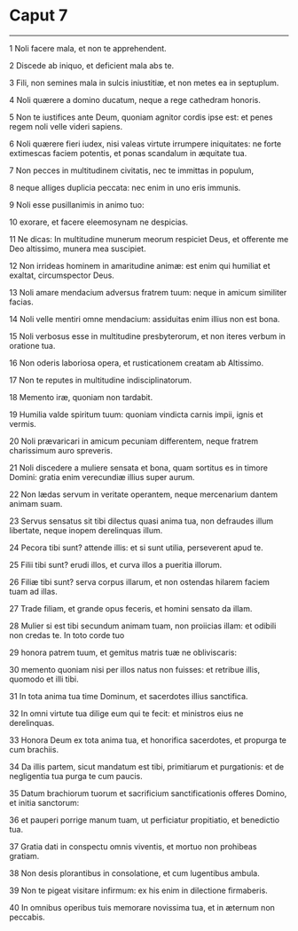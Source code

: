 # Caput 7

***

1 Noli facere mala, et non te apprehendent.

2 Discede ab iniquo, et deficient mala abs te.

3 Fili, non semines mala in sulcis iniustitiæ, et non metes ea in septuplum.

4 Noli quærere a domino ducatum, neque a rege cathedram honoris.

5 Non te iustifices ante Deum, quoniam agnitor cordis ipse est: et penes regem noli velle videri sapiens.

6 Noli quærere fieri iudex, nisi valeas virtute irrumpere iniquitates: ne forte extimescas faciem potentis, et ponas scandalum in æquitate tua.

7 Non pecces in multitudinem civitatis, nec te immittas in populum,

8 neque alliges duplicia peccata: nec enim in uno eris immunis.

9 Noli esse pusillanimis in animo tuo:

10 exorare, et facere eleemosynam ne despicias.

11 Ne dicas: In multitudine munerum meorum respiciet Deus, et offerente me Deo altissimo, munera mea suscipiet.

12 Non irrideas hominem in amaritudine animæ: est enim qui humiliat et exaltat, circumspector Deus.

13 Noli amare mendacium adversus fratrem tuum: neque in amicum similiter facias.

14 Noli velle mentiri omne mendacium: assiduitas enim illius non est bona.

15 Noli verbosus esse in multitudine presbyterorum, et non iteres verbum in oratione tua.

16 Non oderis laboriosa opera, et rusticationem creatam ab Altissimo.

17 Non te reputes in multitudine indisciplinatorum.

18 Memento iræ, quoniam non tardabit.

19 Humilia valde spiritum tuum: quoniam vindicta carnis impii, ignis et vermis.

20 Noli prævaricari in amicum pecuniam differentem, neque fratrem charissimum auro spreveris.

21 Noli discedere a muliere sensata et bona, quam sortitus es in timore Domini: gratia enim verecundiæ illius super aurum.

22 Non lædas servum in veritate operantem, neque mercenarium dantem animam suam.

23 Servus sensatus sit tibi dilectus quasi anima tua, non defraudes illum libertate, neque inopem derelinquas illum.

24 Pecora tibi sunt? attende illis: et si sunt utilia, perseverent apud te.

25 Filii tibi sunt? erudi illos, et curva illos a pueritia illorum.

26 Filiæ tibi sunt? serva corpus illarum, et non ostendas hilarem faciem tuam ad illas.

27 Trade filiam, et grande opus feceris, et homini sensato da illam.

28 Mulier si est tibi secundum animam tuam, non proiicias illam: et odibili non credas te. In toto corde tuo

29 honora patrem tuum, et gemitus matris tuæ ne obliviscaris:

30 memento quoniam nisi per illos natus non fuisses: et retribue illis, quomodo et illi tibi.

31 In tota anima tua time Dominum, et sacerdotes illius sanctifica.

32 In omni virtute tua dilige eum qui te fecit: et ministros eius ne derelinquas.

33 Honora Deum ex tota anima tua, et honorifica sacerdotes, et propurga te cum brachiis.

34 Da illis partem, sicut mandatum est tibi, primitiarum et purgationis: et de negligentia tua purga te cum paucis.

35 Datum brachiorum tuorum et sacrificium sanctificationis offeres Domino, et initia sanctorum:

36 et pauperi porrige manum tuam, ut perficiatur propitiatio, et benedictio tua.

37 Gratia dati in conspectu omnis viventis, et mortuo non prohibeas gratiam.

38 Non desis plorantibus in consolatione, et cum lugentibus ambula.

39 Non te pigeat visitare infirmum: ex his enim in dilectione firmaberis.

40 In omnibus operibus tuis memorare novissima tua, et in æternum non peccabis.

